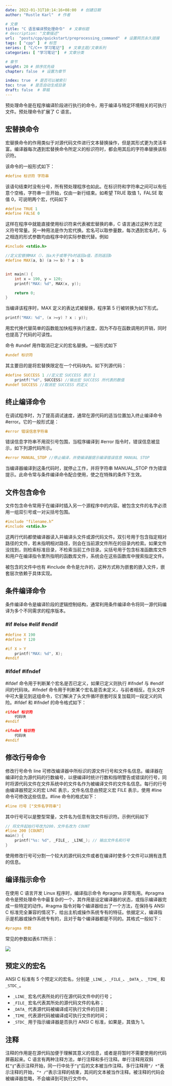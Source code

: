 ```yaml
---
date: 2022-01-31T10:14:16+08:00  # 创建日期
author: "Rustle Karl"  # 作者

# 文章
title: "C 语言编译预处理命令"  # 文章标题
# description: "文章描述"
url:  "posts/cpp/quickstart/preprocessing_command"  # 设置网页永久链接
tags: [ "cpp" ]  # 标签
series: [ "C/C++ 学习笔记"]  # 文章主题/文章系列
categories: [ "学习笔记"]  # 文章分类

# 章节
weight: 20 # 排序优先级
chapter: false  # 设置为章节

index: true  # 是否可以被索引
toc: true  # 是否自动生成目录
draft: false  # 草稿
---
```


预处理命令是在程序编译阶段进行执行的命令，用于编译与特定环境相关的可执行文件。预处理命令扩展了 C 语言。

## 宏替换命令

宏替换命令的作用类似于对源代码文件进行文本替换操作，但是其形式更为灵活丰富。编译器每次遇到宏替换命令所定义的标识符时，都会用其后的字符串替换该标识符。

该命令的一般形式如下：

```c++
#define 标识符 字符串
```

该语句结束时没有分号，所有预处理程序也如此。在标识符和字符串之间可以有任意个空格，字符串一旦开始，仅由一新行结束。如希望 TRUE 取值 1，FALSE 取值 0，可说明两个宏，代码如下


```c++
#define TRUE 1
#define FALSE 0
```

这样在程序中就能直接使用标识符来代表被宏替换的串，C 语言通过这种方法定义符号常量。另一种用法是作为宏代换。宏名可以取参量数，每次遇到宏名时，与之相连的形式参数均由程序中的实际参数代替。例如

```c++
#include <stdio.h>

//定义宏替换MAX（），当a大于或等于b时返回a值，否则返回b
#define MAX(a, b) (a >= b) ? a : b


int main() {
    int x = 190, y = 120;
    printf("MAX: %d", MAX(x, y));

    return 0;
}
```

当编译该程序时，MAX 定义的表达式被替换，程序第 5 行被转换为如下形式。

```c++
printf("MAX: %d", (x >=y) ? x : y));
```

用宏代换代替简单的函数能加快程序执行速度，因为不存在函数调用的开销，同时也提高了代码的可读性。

命令 #undef 用作取消已定义的宏名替换。一般形式如下

```c++
#undef 标识符
```

其主要目的是将宏替换限定在一个代码块内。如下列源代码：

```c++
#define SUCCESS 1 //定义宏 SUCCESS 表示 1
    printf("%d", SUCCESS) //输出宏 SUCCESS 所代表的数值
#undef SUCCESS //取消宏 SUCCESS 的定义
```

## 终止编译命令

在调试程序时，为了提高调试速度，通常在源代码的适当位置加入终止编译命令 #error。它的一般形式是：

```c++
#error 错误信息字符串
```

错误信息字符串不用双引号包围，当程序编译到 #error 指令时，错误信息被显示，如下列源代码所示。

```c++
#error MANUAL_STOP //停止编译，并使编译器提示编译错误信息 MANUAL STOP
```

当编译器编译到这条代码时，就停止工作，并将字符串 MANUAL_STOP 作为错误提示。此命令常与条件编译命令配合使用，使之在特殊的条件下生效。

## 文件包含命令

文件包含命令常用于在编译时插入另一个源程序中的内容。被包含文件的名字必须用一组双引号或一对尖括号包围。

```c++
#include "filename.h“
#include <stdio.h>
```

这两行代码都使编译器读入并编译头文件或源代码文件。双引号用于包含指定相对路径的文件，若未指明相对路径，则会在当前源文件所在的目录内检索。如果文件没找到，则检索标准目录，不检索当前工作目录。尖括号用于包含标准函数库文件和用户在编译指令里所指明的函数库文件，系统会在这些函数库中搜索指定文件。

被包含的文件中也有 #include 命令是允许的，这种方式称为嵌套的嵌入文件，嵌套层次依赖于具体实现。

## 条件编译命令

条件编译命令是编译阶段的逻辑控制结构，通常利用条件编译命令将同一源代码编译为多个不同需求的程序版本。

### #if #else #elif #endif

```c++
#define X 190
#define Y 120

#if X > Y
    printf("MAX: %d", X);
#endif
```

### #ifdef #ifndef

#ifdef 命令用于判断某个宏名是否已定义，如果已定义则执行 #ifndef 与 #endif 间的代码块。#ifndef 命令用于判断某个宏名是否未定义，与前者相反。在头文件中可大量见到这组命令，它们解决了头文件循环嵌套时反复加载同一段定义的风险。#ifdef 和 #ifndef 的命令格式如下：

```c++
#ifdef 标识符
    代码块
#endif

#ifndef 标识符
    代码块
#endif
```

## 修改行号命令

修改行号命令 line 可修改编译器中所标识的源文件行号和文件名信息。编译器在编译时会为源代码的行数编号，以便编译时统计行数和指明警告或错误的行号，同时将源代码文件在文件系统中的文件名作为被编译文件的文件名信息。每行的行号由编译器预定义的宏 LINE 表示，文件名信息由预定义宏 FILE 表示，使用 #line 命令可修改这些信息。#line 命令的格式如下：

```c++
#line 行号 ["文件名字符串"]
```

其中行号可以是整型常量，文件名为任意有效文件标识符。示例代码如下

```c++
// 将文件起始行号改为200，文件名改为 COUNT
#line 200 [COUNT] 
main() {
    printf("%s: %d", _FILE_, _LINE_); // 输出文件名和行号
}
```

使用修改行号可分割一个较大的源代码文件或者在编译时使多个文件可以拥有连贯的信息。

## 编译指示命令

在使用 C 语言开发 Linux 程序时，编译指示命令 #pragma 非常有用。#pragma 命令是预处理命令中最复杂的一个，其作用是设定编译器的状态，或指示编译器完成一些特定的动作。#ragma 指令对每个编译器给出了一个方法，在保持与 ANSI C 标准完全兼容的情况下，给出主机或操作系统专有的特征。依据定义，编译指示是机器或操作系统专有的，且对于每个编译器都是不同的。其格式一般如下：

```c++
#pragma 参数
```

常见的参数如表6.11所示：

![](../assets/images/表6.11_编译指示命令参数列表.png)

## 预定义的宏名

ANSI C 标准有 5 个预定义的宏名，分别是 `_LINE_`、`_FILE_`、`_DATA_`、`_TIME_` 和 `_STDC_`。

- `_LINE_` 宏名代表所处的行在源代码文件中的行号；
- `_FILE_` 宏名代表其所处的源代码文件的名称； 
- `_DATA_` 代表源代码被编译成可执行文件的日期； 
- `_TIME_` 代表源代码被编译成可执行文件的时间； 
- `_STDC_` 用于指示编译器是否执行 ANSI C 标准，如果是，其值为 1。

## 注释

注释的作用是在源代码加便于理解其意义的信息，或者是将暂时不需要使用的代码屏蔽起来。C 语言有两种注释方法，单行注释和多行注释。单行注释用双斜杠`“∥”`表示注释开始，同一行中处于`“∥”`后的文本被当作注释。多行注释用`“/ *”`表示注释的开始，`“* /”`表示注释的结束，其间的文本被当作注释。被注释的代码会被编译器忽略，不会编译到可执行文件中。

